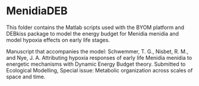 # MenidiaDEB
This folder contains the Matlab scripts used with the BYOM platform and DEBkiss package to model the energy budget for Menidia menidia and model hypoxia effects on early life stages. 

Manuscript that accompanies the model:
Schwemmer, T. G., Nisbet, R. M., and Nye, J. A. Attributing hypoxia responses of early life Menidia menidia to energetic mechanisms with Dynamic Energy Budget theory. Submitted to Ecological Modelling, Special issue: Metabolic organization across scales of space and time. 

